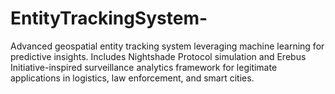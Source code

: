 # EntityTrackingSystem-
Advanced geospatial entity tracking system leveraging machine learning for predictive insights. Includes Nightshade Protocol simulation and Erebus Initiative-inspired surveillance analytics framework for legitimate applications in logistics, law enforcement, and smart cities.
